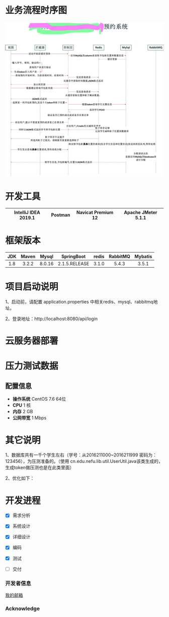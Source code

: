 # 业务流程时序图
![Image text](https://github.com/JiankunDai/cabinet/blob/master/预约系统时序图.jpg)

# 开发工具
| IntelliJ IDEA 2019.1 | Postman | Navicat Premium 12 | Apache JMeter 5.1.1 |
| :-------------: |:-------------:| :-------------:| :-------------:|



# 框架版本

| JDK | Maven| Mysql  | SpringBoot | redis | RabbitMQ| Mybatis |
| :-------------: |:-------------:| :-------------:| :-------------:|:-------------:| :-------------:| :-------------:|
| 1.8  | 3.2.2 | 8.0.16| 2.1.5.RELEASE | 3.1.0 | 5.4.3 | 3.5.1 |

# 项目启动说明

1、启动前，请配置 application.properties 中相关redis、mysql、rabbitmq地址。

2、登录地址：http://localhost:8080/api/login   

# 云服务器部署

# 压力测试数据

## 配置信息
- **操作系统** CentOS 7.6 64位
- **CPU**	1 核
- **内存**	2 GB
- **公网带宽**	1 Mbps


# 其它说明

1、数据库共有一千个学生左右（学号：从2016211000~2016211999 密码为：123456），为压测准备的。（使用 cn.edu.nefu.lib.util.UserUtil.java该类生成的，生成token做压测也是在此类里面）

2、优化如下： 

# 开发进程
- [x] 需求分析
- [x] 系统设计
- [x] 详细设计
- [x] 编码
- [x] 测试
- [ ] 交付 




### 开发者信息

[我的邮箱](djk1358639946@gmail.com "联系我")

### Acknowledge
